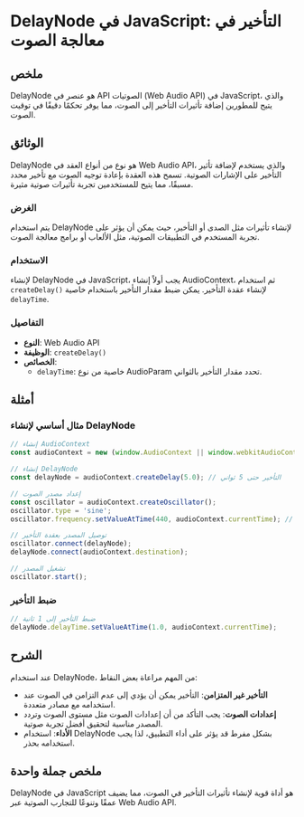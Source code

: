 <!--
Meta Description: # DelayNode في JavaScript: التأخير في معالجة الصوت ## ملخص DelayNode هو عنصر في API الصوتيات (Web Audio API) في JavaScript، والذي يتيح للمطورين إضافة ...
Meta Keywords: delaynode, التأخير, الصوت, audiocontext, javascript
-->

# DelayNode في JavaScript: التأخير في معالجة الصوت

## ملخص
DelayNode هو عنصر في API الصوتيات (Web Audio API) في JavaScript، والذي يتيح للمطورين إضافة تأثيرات التأخير إلى الصوت، مما يوفر تحكمًا دقيقًا في توقيت الصوت.

## الوثائق
DelayNode هو نوع من أنواع العقد في Web Audio API، والذي يستخدم لإضافة تأثير التأخير على الإشارات الصوتية. تسمح هذه العقدة بإعادة توجيه الصوت مع تأخير محدد مسبقًا، مما يتيح للمستخدمين تجربة تأثيرات صوتية مثيرة. 

### الغرض
يتم استخدام DelayNode لإنشاء تأثيرات مثل الصدى أو التأخير، حيث يمكن أن يؤثر على تجربة المستخدم في التطبيقات الصوتية، مثل الألعاب أو برامج معالجة الصوت.

### الاستخدام
لإنشاء DelayNode في JavaScript، يجب أولاً إنشاء AudioContext، ثم استخدام `createDelay()` لإنشاء عقدة التأخير. يمكن ضبط مقدار التأخير باستخدام خاصية `delayTime`.

### التفاصيل
- **النوع**: Web Audio API
- **الوظيفة**: `createDelay()`
- **الخصائص**:
  - `delayTime`: خاصية من نوع AudioParam تحدد مقدار التأخير بالثواني.

## أمثلة

### مثال أساسي لإنشاء DelayNode

```javascript
// إنشاء AudioContext
const audioContext = new (window.AudioContext || window.webkitAudioContext)();

// إنشاء DelayNode
const delayNode = audioContext.createDelay(5.0); // التأخير حتى 5 ثواني

// إعداد مصدر الصوت
const oscillator = audioContext.createOscillator();
oscillator.type = 'sine';
oscillator.frequency.setValueAtTime(440, audioContext.currentTime); // تردد 440 هرتز

// توصيل المصدر بعقدة التأخير
oscillator.connect(delayNode);
delayNode.connect(audioContext.destination);

// تشغيل المصدر
oscillator.start();
```

### ضبط التأخير

```javascript
// ضبط التأخير إلى 1 ثانية
delayNode.delayTime.setValueAtTime(1.0, audioContext.currentTime);
```

## الشرح
عند استخدام DelayNode، من المهم مراعاة بعض النقاط:
- **التأخير غير المتزامن**: التأخير يمكن أن يؤدي إلى عدم التزامن في الصوت عند استخدامه مع مصادر متعددة.
- **إعدادات الصوت**: يجب التأكد من أن إعدادات الصوت مثل مستوى الصوت وتردد المصدر مناسبة لتحقيق أفضل تجربة صوتية.
- **الأداء**: استخدام DelayNode بشكل مفرط قد يؤثر على أداء التطبيق، لذا يجب استخدامه بحذر.

## ملخص جملة واحدة
DelayNode في JavaScript هو أداة قوية لإنشاء تأثيرات التأخير في الصوت، مما يضيف عمقًا وتنوعًا للتجارب الصوتية عبر Web Audio API.